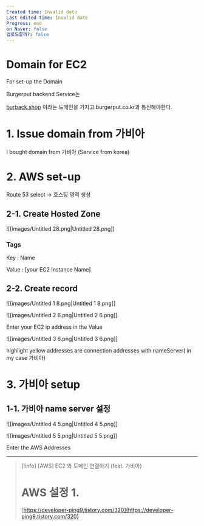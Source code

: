 ```yaml
---
Created time: Invalid date
Last edited time: Invalid date
Progress: end
on Naver: false
업로드할까?: false
---
```

# Domain for EC2

For set-up the Domain

Burgerput backend Service는

[burback.shop](http://burback.shop) 이라는 도메인을 가지고 burgerput.co.kr과 통신해야한다.

  

# 1. Issue domain from 가비아

I bought domain from 가비아 (Service from korea)

  

# 2. AWS set-up

Route 53 select → 호스팅 영역 생성

## 2-1. Create Hosted Zone

![[images/Untitled 28.png|Untitled 28.png]]

### Tags

Key : Name

Value : [your EC2 Instance Name]

  

## 2-2. Create record

![[images/Untitled 1 8.png|Untitled 1 8.png]]

  

  

![[images/Untitled 2 6.png|Untitled 2 6.png]]

Enter your EC2 ip address in the Value

  

![[images/Untitled 3 6.png|Untitled 3 6.png]]

highlight yellow addresses are connection addresses with nameServer( in my case 가비아)

  

# 3. 가비아 setup

## 1-1. 가비아 name server 설정

![[images/Untitled 4 5.png|Untitled 4 5.png]]

  

  

![[images/Untitled 5 5.png|Untitled 5 5.png]]

Enter the AWS Addresses

  

  

---

> [!info] [AWS] EC2 와 도메인 연결하기 (feat. 가비아)  
> # AWS 설정 1.  
> [https://developer-ping9.tistory.com/320](https://developer-ping9.tistory.com/320)